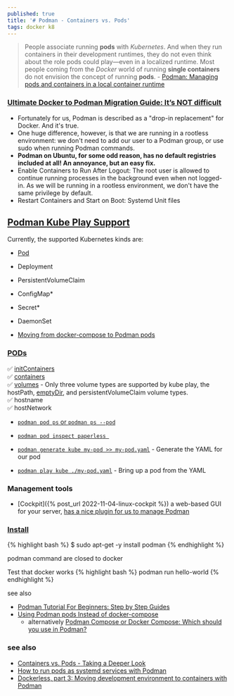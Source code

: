 ```yaml
---
published: true
title: '# Podman - Containers vs. Pods'
tags: docker k8
---
```

> People associate running **pods** with _Kubernetes_. And when they run containers in their development runtimes, they do not even think about the role pods could play—even in a localized runtime.  Most people coming from the _Docker_ world of running **single containers** do not envision the concept of running **pods**. - [Podman: Managing pods and containers in a local container runtime](https://developers.redhat.com/blog/2019/01/15/podman-managing-containers-pods#)

### [Ultimate Docker to Podman Migration Guide: It’s NOT difficult](https://www.smarthomebeginner.com/docker-to-podman-migration-guide/)
- Fortunately for us, Podman is described as a "drop-in replacement" for Docker. And it's true.
- One huge difference, however, is that we are running in a rootless environment: we don't need to add our user to a Podman group, or use sudo when running Podman commands.
- **Podman on Ubuntu, for some odd reason, has no default registries included at all! An annoyance, but an easy fix.**
- Enable Containers to Run After Logout:  The root user is allowed to continue running processes in the background even when not logged-in. As we will be running in a rootless environment, we don't have the same privilege by default.
- Restart Containers and Start on Boot: Systemd Unit files

## [Podman Kube Play Support](https://docs.podman.io/en/latest/markdown/podman-kube-play.1.html#podman-kube-play-support)

Currently, the supported Kubernetes kinds are:
- [Pod](https://kubernetes.io/docs/concepts/workloads/pods/)
- Deployment
- PersistentVolumeClaim
- ConfigMap*
- Secret*
- DaemonSet


- [Moving from docker-compose to Podman pods](https://www.redhat.com/sysadmin/compose-podman-pods)

### [PODs](https://kubernetes.io/docs/concepts/workloads/pods/)

✅ [initContainers](https://kubernetes.io/docs/concepts/workloads/pods/init-containers/)    
✅ [containers](https://kubernetes.io/docs/concepts/workloads/pods/)  
✅ [volumes](https://kubernetes.io/docs/concepts/storage/volumes/) - Only three volume types are supported by kube play, the hostPath, [emptyDir](https://kubernetes.io/docs/concepts/storage/volumes/#emptydir), and persistentVolumeClaim volume types.  
✅ hostname  
✅ hostNetwork


- [`podman pod ps` or `podman ps --pod`](https://www.redhat.com/sysadmin/container-information-podman)
- [`podman pod inspect paperless `](https://docs.podman.io/en/latest/markdown/podman-pod-inspect.1.html)

- [`podman generate kube my-pod >> my-pod.yaml`](https://www.redhat.com/sysadmin/compose-podman-pods#generate-the-yaml-for-our-pod) - Generate the YAML for our pod
- [`podman play kube ./my-pod.yaml`](https://www.redhat.com/sysadmin/compose-podman-pods) - Bring up a pod from the YAML

### Management tools
- [Cockpit]({% post_url 2022-11-04-linux-cockpit %}) a web-based GUI for your server, [ has a nice plugin for us to manage Podman ](https://www.smarthomebeginner.com/docker-to-podman-migration-guide/#Cockpit)

### [Install](https://podman.io/docs/installation)

{% highlight bash %}
$ sudo apt-get -y install podman
{% endhighlight %}

podman command are closed to docker

Test that docker works
{% highlight bash %}
podman run hello-world
{% endhighlight %}

see also
- [Podman Tutorial For Beginners: Step by Step Guides](https://devopscube.com/podman-tutorial-beginners/)
- [Using Podman pods Instead of docker-compose](https://www.mavjs.org/post/podman-pods-instead-of-docker-compose/)
	- alternatively [Podman Compose or Docker Compose: Which should you use in Podman?](https://www.redhat.com/sysadmin/podman-compose-docker-compose)

### see also
- [Containers vs. Pods - Taking a Deeper Look](https://iximiuz.com/en/posts/containers-vs-pods/)
- [How to run pods as systemd services with Podman](https://www.redhat.com/sysadmin/podman-run-pods-systemd-services)
- [Dockerless, part 3: Moving development environment to containers with Podman ](https://mkdev.me/posts/dockerless-part-3-moving-development-environment-to-containers-with-podman)
